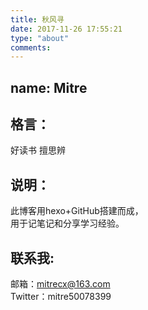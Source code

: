 ```yaml
---
title: 秋风寻
date: 2017-11-26 17:55:21
type: "about"
comments:
---
```


## name: Mitre  
## 格言：  
好读书 擅思辨  
  

## 说明：  
此博客用hexo+GitHub搭建而成，  
用于记笔记和分享学习经验。  

## 联系我:   
邮箱：mitrecx@163.com  
Twitter：mitre50078399
